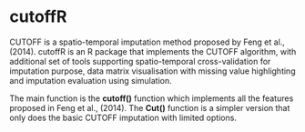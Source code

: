 cutoffR
======
CUTOFF is a spatio-temporal imputation method proposed by Feng et al., (2014). cutoffR is an R package that implements the CUTOFF algorithm, with additional set of tools supporting spatio-temporal cross-validation for imputation purpose, data matrix visualisation
with missing value highlighting and imputation evaluation using simulation. 

The main function is the **cutoff()** function which implements all the features proposed in Feng et al., (2014). The **Cut()** function is a simpler version that only does the basic CUTOFF imputation with limited options. 
